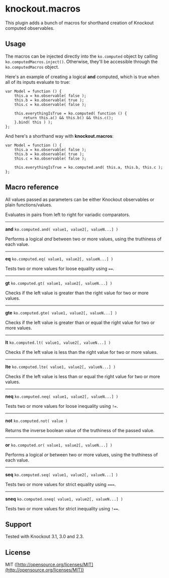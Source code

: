 knockout.macros
===
This plugin adds a bunch of macros for shorthand creation of Knockout computed observables.

Usage
---

The macros can be injected directly into the `ko.computed` object by calling `ko.computedMacros.inject()`. Otherwise, they'll be accessible through the `ko.computedMacros` object.

Here's an example of creating a logical **and** computed, which is true when all of its inputs evaluate to true:

    var Model = function () {
        this.a = ko.observable( false );
        this.b = ko.observable( true );
        this.c = ko.observable( false );
        
        this.everythingIsTrue = ko.computed( function () {
            return this.a() && this.b() && this.c();
        }.bind( this ) );
    };
  
And here's a shorthand way with **knockout.macros**:

    var Model = function () {
        this.a = ko.observable( false );
        this.b = ko.observable( true );
        this.c = ko.observable( false );
        
        this.everythingIsTrue = ko.computed.and( this.a, this.b, this.c );
    };
    
Macro reference
---
All values passed as parameters can be either Knockout observables or plain functions/values.

Evaluates in pairs from left to right for variadic comparators.

---

**and** `ko.computed.and( value1, value2[, valueN...] )`

Performs a logical *and* between two or more values, using the truthiness of each value.

---

**eq** `ko.computed.eq( value1, value2[, valueN...] )` 

Tests two or more values for loose equality using `==`.

---

**gt** `ko.computed.gt( value1, value2[, valueN...] )`

Checks if the left value is greater than the right value for two or more values.

---

**gte** `ko.computed.gte( value1, value2[, valueN...] )`

Checks if the left value is greater than or equal the right value for two or more values.

---

**lt** `ko.computed.lt( value1, value2[, valueN...] )`

Checks if the left value is less than the right value for two or more values.

---

**lte** `ko.computed.lte( value1, value2[, valueN...] )`

Checks if the left value is less than or equal the right value for two or more values.

---

**neq** `ko.computed.neq( value1, value2[, valueN...] )` 

Tests two or more values for loose inequality using `!=`.

---

**not** `ko.computed.not( value )` 

Returns the inverse boolean value of the truthiness of the passed value.

---

**or** `ko.computed.or( value1, value2[, valueN...] )` 

Performs a logical *or* between two or more values, using the truthiness of each value.

---

**seq** `ko.computed.seq( value1, value2[, valueN...] )` 

Tests two or more values for strict equality using `===`.

---

**sneq** `ko.computed.sneq( value1, value2[, valueN...] )` 

Tests two or more values for strict inequality using `!==`.

Support
---
Tested with Knockout 3.1, 3.0 and 2.3.

License
---
MIT ([http://opensource.org/licenses/MIT](http://opensource.org/licenses/MIT))
